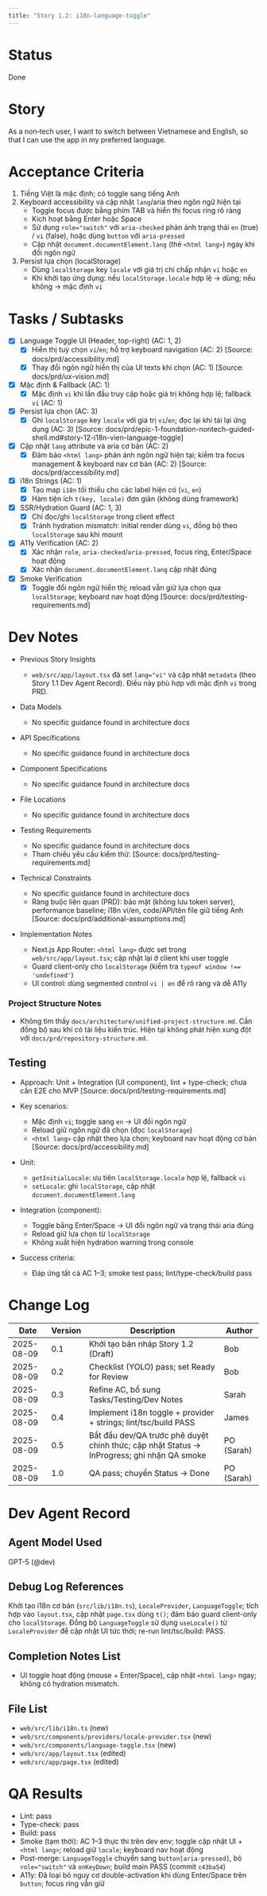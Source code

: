 ```yaml
---
title: "Story 1.2: i18n-language-toggle"
---
```


# Status

Done

# Story

As a non‑tech user,
I want to switch between Vietnamese and English,
so that I can use the app in my preferred language.

# Acceptance Criteria

1. Tiếng Việt là mặc định; có toggle sang tiếng Anh
2. Keyboard accessibility và cập nhật `lang`/aria theo ngôn ngữ hiện tại
   - Toggle focus được bằng phím TAB và hiển thị focus ring rõ ràng
   - Kích hoạt bằng Enter hoặc Space
   - Sử dụng `role="switch"` với `aria-checked` phản ánh trạng thái `en` (true) / `vi` (false), hoặc dùng `button` với `aria-pressed`
   - Cập nhật `document.documentElement.lang` (thẻ `<html lang>`) ngay khi đổi ngôn ngữ
3. Persist lựa chọn (localStorage)
   - Dùng `localStorage` key `locale` với giá trị chỉ chấp nhận `vi` hoặc `en`
   - Khi khởi tạo ứng dụng: nếu `localStorage.locale` hợp lệ → dùng; nếu không → mặc định `vi`

# Tasks / Subtasks

- [x] Language Toggle UI (Header, top-right) (AC: 1, 2)
  - [x] Hiển thị tuỳ chọn `vi`/`en`; hỗ trợ keyboard navigation (AC: 2) [Source: docs/prd/accessibility.md]
  - [x] Thay đổi ngôn ngữ hiển thị của UI texts khi chọn (AC: 1) [Source: docs/prd/ux-vision.md]
- [x] Mặc định & Fallback (AC: 1)
  - [x] Mặc định `vi` khi lần đầu truy cập hoặc giá trị không hợp lệ; fallback `vi` (AC: 1)
- [x] Persist lựa chọn (AC: 3)
  - [x] Ghi `localStorage` key `locale` với giá trị `vi`/`en`; đọc lại khi tải lại ứng dụng (AC: 3) [Source: docs/prd/epic-1-foundation-nontech-guided-shell.md#story-12-i18n-vien-language-toggle]
- [x] Cập nhật `lang` attribute và aria cơ bản (AC: 2)
  - [x] Đảm bảo `<html lang>` phản ánh ngôn ngữ hiện tại; kiểm tra focus management & keyboard nav cơ bản (AC: 2) [Source: docs/prd/accessibility.md]

- [x] i18n Strings (AC: 1)
  - [x] Tạo map `i18n` tối thiểu cho các label hiện có (`vi`, `en`)
  - [x] Hàm tiện ích `t(key, locale)` đơn giản (không dùng framework)

- [x] SSR/Hydration Guard (AC: 1, 3)
  - [x] Chỉ đọc/ghi `localStorage` trong client effect
  - [x] Tránh hydration mismatch: initial render dùng `vi`, đồng bộ theo `localStorage` sau khi mount

- [x] A11y Verification (AC: 2)
  - [x] Xác nhận `role`, `aria-checked`/`aria-pressed`, focus ring, Enter/Space hoạt động
  - [x] Xác nhận `document.documentElement.lang` cập nhật đúng
- [x] Smoke Verification
  - [x] Toggle đổi ngôn ngữ hiển thị; reload vẫn giữ lựa chọn qua `localStorage`; keyboard nav hoạt động [Source: docs/prd/testing-requirements.md]

# Dev Notes

- Previous Story Insights
  - `web/src/app/layout.tsx` đã set `lang="vi"` và cập nhật `metadata` (theo Story 1.1 Dev Agent Record). Điều này phù hợp với mặc định `vi` trong PRD.

- Data Models
  - No specific guidance found in architecture docs

- API Specifications
  - No specific guidance found in architecture docs

- Component Specifications
  - No specific guidance found in architecture docs

- File Locations
  - No specific guidance found in architecture docs

- Testing Requirements
  - No specific guidance found in architecture docs
  - Tham chiếu yêu cầu kiểm thử: [Source: docs/prd/testing-requirements.md]

- Technical Constraints
  - No specific guidance found in architecture docs
  - Ràng buộc liên quan (PRD): bảo mật (không lưu token server), performance baseline; i18n vi/en, code/API/tên file giữ tiếng Anh [Source: docs/prd/additional-assumptions.md]

- Implementation Notes
  - Next.js App Router: `<html lang>` được set trong `web/src/app/layout.tsx`; cập nhật lại ở client khi user toggle
  - Guard client-only cho `localStorage` (kiểm tra `typeof window !== 'undefined'`)
  - UI control: dùng segmented control `vi | en` để rõ ràng và dễ A11y

### Project Structure Notes
- Không tìm thấy `docs/architecture/unified-project-structure.md`. Cần đồng bộ sau khi có tài liệu kiến trúc. Hiện tại không phát hiện xung đột với `docs/prd/repository-structure.md`.

## Testing

- Approach: Unit + Integration (UI component), lint + type-check; chưa cần E2E cho MVP [Source: docs/prd/testing-requirements.md]
- Key scenarios:
  - Mặc định `vi`; toggle sang `en` → UI đổi ngôn ngữ
  - Reload giữ ngôn ngữ đã chọn (đọc `localStorage`)
  - `<html lang>` cập nhật theo lựa chọn; keyboard nav hoạt động cơ bản [Source: docs/prd/accessibility.md]

- Unit:
  - `getInitialLocale`: ưu tiên `localStorage.locale` hợp lệ, fallback `vi`
  - `setLocale`: ghi `localStorage`, cập nhật `document.documentElement.lang`

- Integration (component):
  - Toggle bằng Enter/Space → UI đổi ngôn ngữ và trạng thái aria đúng
  - Reload giữ lựa chọn từ `localStorage`
  - Không xuất hiện hydration warning trong console
- Success criteria:
  - Đáp ứng tất cả AC 1–3; smoke test pass; lint/type-check/build pass

# Change Log

| Date       | Version | Description                               | Author |
|------------|---------|-------------------------------------------|--------|
| 2025-08-09 | 0.1     | Khởi tạo bản nháp Story 1.2 (Draft)       | Bob    |
| 2025-08-09 | 0.2     | Checklist (YOLO) pass; set Ready for Review | Bob    |
| 2025-08-09 | 0.3     | Refine AC, bổ sung Tasks/Testing/Dev Notes  | Sarah  |
| 2025-08-09 | 0.4     | Implement i18n toggle + provider + strings; lint/tsc/build PASS | James |
| 2025-08-09 | 0.5     | Bắt đầu dev/QA trước phê duyệt chính thức; cập nhật Status → InProgress; ghi nhận QA smoke | PO (Sarah) |
| 2025-08-09 | 1.0     | QA pass; chuyển Status → Done                         | PO (Sarah) |

# Dev Agent Record

## Agent Model Used

GPT-5 (@dev)

## Debug Log References

Khởi tạo i18n cơ bản (`src/lib/i18n.ts`), `LocaleProvider`, `LanguageToggle`; tích hợp vào `layout.tsx`, cập nhật `page.tsx` dùng `t()`; đảm bảo guard client-only cho `localStorage`.
Đồng bộ `LanguageToggle` sử dụng `useLocale()` từ `LocaleProvider` để cập nhật UI tức thời; re-run lint/tsc/build: PASS.

## Completion Notes List

- UI toggle hoạt động (mouse + Enter/Space), cập nhật `<html lang>` ngay; không có hydration mismatch.

## File List

- `web/src/lib/i18n.ts` (new)
- `web/src/components/providers/locale-provider.tsx` (new)
- `web/src/components/language-toggle.tsx` (new)
- `web/src/app/layout.tsx` (edited)
- `web/src/app/page.tsx` (edited)

# QA Results

- Lint: pass
- Type-check: pass
- Build: pass
- Smoke (tạm thời): AC 1–3 thực thi trên dev env; toggle cập nhật UI + `<html lang>`; reload giữ `locale`; keyboard nav hoạt động
 - Post-merge: `LanguageToggle` chuyển sang `button[aria-pressed]`, bỏ `role="switch"` và `onKeyDown`; build main PASS (commit `c43ba54`)
 - A11y: Đã loại bỏ nguy cơ double-activation khi dùng Enter/Space trên `button`; focus ring vẫn giữ
